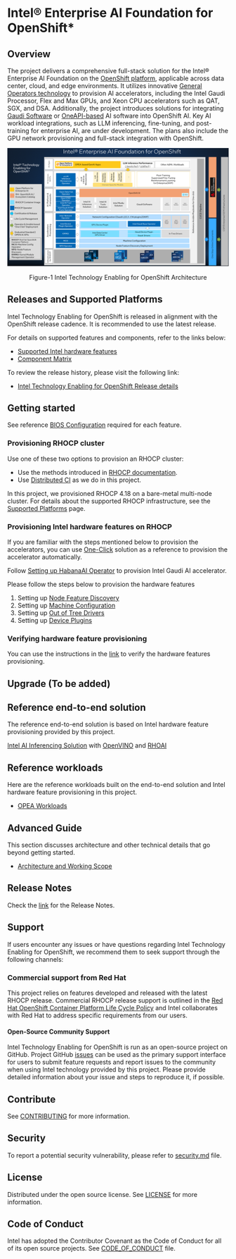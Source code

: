 # Intel® Enterprise AI Foundation for OpenShift*
## Overview
The project delivers a comprehensive full-stack solution for the Intel® Enterprise AI Foundation on the [OpenShift platform](https://www.redhat.com/en/technologies/cloud-computing/openshift/container-platform), applicable across data center, cloud, and edge environments. It utilizes innovative [General Operators technology](https://github.com/intel/intel-technology-enabling-for-openshift/wiki/Intel-Technology-Enabling-for-OpenShift-Architecture-and-Working-Scope#architecture-options) to provision AI accelerators, including the Intel Gaudi Processor, Flex and Max GPUs, and Xeon CPU accelerators such as QAT, SGX, and DSA. Additionally, the project introduces solutions for integrating [Gaudi Software](https://docs.habana.ai/en/latest/index.html) or [OneAPI-based](https://www.intel.com/content/www/us/en/developer/tools/oneapi/overview.html#gs.kgdasr) AI software into OpenShift AI. Key AI workload integrations, such as LLM inferencing, fine-tuning, and post-training for enterprise AI, are under development. The plans also include the GPU network provisioning and full-stack integration with OpenShift. 

![Alt text](/docs/images/Intel-Technology-Enabling-for-OpenShift-Architecture.png)

<div align="center">
  Figure-1 Intel Technology Enabling for OpenShift Architecture 
</div>

## Releases and Supported Platforms 
Intel Technology Enabling for OpenShift is released in alignment with the OpenShift release cadence. It is recommended to use the latest release. 

For details on supported features and components, refer to the links below: 
- [Supported Intel hardware features](/docs/supported_platforms.md#supported-intel-hardware-features) 
- [Component Matrix](/docs/supported_platforms.md#component-matrix) 

To review the release history, please visit the following link: 
- [Intel Technology Enabling for OpenShift Release details](/docs/releases.rst)

## Getting started
See reference [BIOS Configuration](/docs/supported_platforms.md#bios-configuration) required for each feature.

### Provisioning RHOCP cluster   
Use one of these two options to provision an RHOCP cluster: 
- Use the methods introduced in [RHOCP documentation](https://docs.redhat.com/en/documentation/openshift_container_platform/4.18/html/installation_overview/ocp-installation-overview). 
- Use [Distributed CI](https://doc.distributed-ci.io/) as we do in this project.  

In this project, we provisioned RHOCP 4.18 on a bare-metal multi-node cluster. For details about the supported RHOCP infrastructure, see the [Supported Platforms](/docs/supported_platforms.md) page.

### Provisioning Intel hardware features on RHOCP
If you are familiar with the steps mentioned below to provision the accelerators, you can use [One-Click](/one_click/README.md) solution as a reference to provision the accelerator automatically.

Follow [Setting up HabanaAI Operator](/gaudi/README.md) to provision Intel Gaudi AI accelerator.  

Please follow the steps below to provision the hardware features 
1. Setting up [Node Feature Discovery](/nfd/README.md) 
2. Setting up [Machine Configuration](/machine_configuration/README.md) 
3. Setting up [Out of Tree Drivers](/kmmo/README.md) 
4. Setting up [Device Plugins](/device_plugins/README.md) 

### Verifying hardware feature provisioning 
You can use the instructions in the [link](/tests/l2/README.md) to verify the hardware features provisioning. 

## Upgrade (To be added) 

## Reference end-to-end solution 
The reference end-to-end solution is based on Intel hardware feature provisioning provided by this project. 

[Intel AI Inferencing Solution](/e2e/inference/README.md) with [OpenVINO](https://github.com/openvinotoolkit/openvino) and [RHOAI](https://www.redhat.com/en/technologies/cloud-computing/openshift/openshift-data-science) 

## Reference workloads 
Here are the reference workloads built on the end-to-end solution and Intel hardware feature provisioning in this project. 
- [OPEA Workloads](workloads/opea/chatqna/README.md)

## Advanced Guide 
This section discusses architecture and other technical details that go beyond getting started. 
- [Architecture and Working Scope](https://github.com/intel/intel-technology-enabling-for-openshift/wiki/Intel-Technology-Enabling-for-OpenShift-Architecture-and-Working-Scope) 

## Release Notes
Check the [link](https://github.com/intel/intel-technology-enabling-for-openshift/releases/) for the Release Notes.  

## Support
If users encounter any issues or have questions regarding Intel Technology Enabling for OpenShift, we recommend them to seek support through the following channels:
### Commercial support from Red Hat 
This project relies on features developed and released with the latest RHOCP release. Commercial RHOCP release support is outlined in the [Red Hat OpenShift Container Platform Life Cycle Policy](https://access.redhat.com/support/policy/updates/openshift) and Intel collaborates with Red Hat to address specific requirements from our users.  

#### Open-Source Community Support
Intel Technology Enabling for OpenShift is run as an open-source project on GitHub. Project GitHub [issues](https://github.com/intel/intel-technology-enabling-for-openshift/issues) can be used as the primary support interface for users to submit feature requests and report issues to the community when using Intel technology provided by this project. Please provide detailed information about your issue and steps to reproduce it, if possible.

## Contribute
See [CONTRIBUTING](CONTRIBUTING.md) for more information.

## Security
To report a potential security vulnerability, please refer to [security.md](/security.md) file. 

## License
Distributed under the open source license. See [LICENSE](/LICENSE.txt) for more information.

## Code of Conduct
Intel has adopted the Contributor Covenant as the Code of Conduct for all of its open source projects. See [CODE_OF_CONDUCT](/CODE_OF_CONDUCT.md) file.
